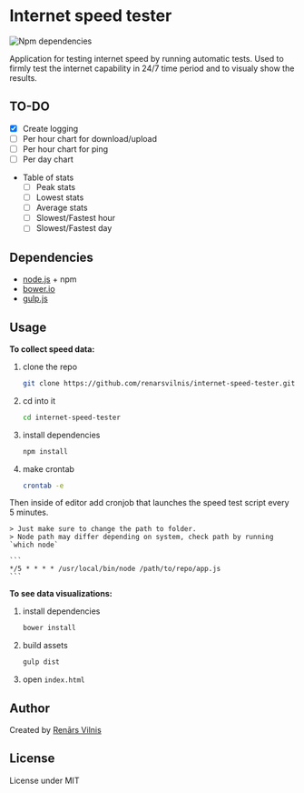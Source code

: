 # Internet speed tester
![Npm dependencies](https://david-dm.org/renarsvilnis/internet-speed-tester.svg)

Application for testing internet speed by running automatic tests.
Used to firmly test the internet capability in 24/7 time period and to visualy show the results.

## TO-DO
- [x] Create logging
- [ ] Per hour chart for download/upload
- [ ] Per hour chart for ping
- [ ] Per day chart
- Table of stats
    - [ ] Peak stats
    - [ ] Lowest stats
    - [ ] Average stats
    - [ ] Slowest/Fastest hour
    - [ ] Slowest/Fastest day

## Dependencies
- [node.js](http://nodejs.org/) + npm
- [bower.io](http://bower.io/)
- [gulp.js](http://gulpjs.com/)

## Usage
__To collect speed data:__

1. clone the repo
    ```bash
    git clone https://github.com/renarsvilnis/internet-speed-tester.git
    ```

2. cd into it
    ```bash
    cd internet-speed-tester
    ```

3. install dependencies
    ```bash
    npm install
    ```

4. make crontab
    ```bash
    crontab -e
    ```
Then inside of editor add cronjob that launches the speed test script every 5 minutes.

    > Just make sure to change the path to folder.
    > Node path may differ depending on system, check path by running `which node`

    ```
    */5 * * * * /usr/local/bin/node /path/to/repo/app.js
    ```


__To see data visualizations:__

1. install dependencies
    ```bash
    bower install
    ```

2. build assets
    ```bash
    gulp dist
    ```

3. open `index.html`

## Author
Created by [Renārs Vilnis](https://twitter.com/RenarsVilnis)

## License
License under MIT
